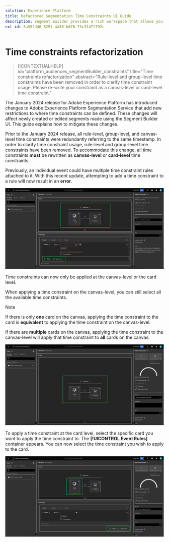 ```yaml
---
solution: Experience Platform
title: Refactored Segmentation Time Constraints UI Guide
description: Segment Builder provides a rich workspace that allows you to interact with Profile data elements. The workspace provides intuitive controls for building and editing rules, such as drag-and-drop tiles used to represent data properties.
exl-id: 3a352d46-829f-4a58-b676-73c3147f792c
---
```

# Time constraints refactorization

>[!CONTEXTUALHELP]
>id="platform_audiences_segmentBuilder_constraints"
>title="Time constraints refactorization"
>abstract="Rule-level and group-level time constraints have been removed in order to clarify time constraint usage. Please re-write your constraint as a canvas-level or card-level time constraint."

The January 2024 release for Adobe Experience Platform has introduced changes to Adobe Experience Platform Segmentation Service that add new restrictions to where time constraints can be defined. These changes will affect newly created or edited segments made using the Segment Builder UI. This guide explains how to mitigate these changes.

Prior to the January 2024 release, all rule-level, group-level, and canvas-level time constraints were redundantly referring to the same timestamp. In order to clarify time constraint usage, rule-level and group-level time constraints have been removed. To accommodate this change, all time constraints **must** be rewritten as **canvas-level** or **card-level** time constraints.

Previously, an individual event could have multiple time constraint rules attached to it. With this recent update, attempting to add a time constraint to a rule will now result in an **error**.

![The rule-level time constraint is highlighted. The error that subsequently happens is also highlighted. ](../images/ui/segment-refactoring/rule-time-constraint.png)

Time constraints can now only be applied at the canvas-level or the card level. 

When applying a time constraint on the canvas-level, you can still select all the available time constraints.

>[!NOTE]
>
>If there is only **one** card on the canvas, applying the time constraint to the card is **equivalent** to applying the time constraint on the canvas-level.
>
>If there are **multiple** cards on the canvas, applying the time constraint to the canvas-level will apply that time constraint to **all** cards on the canvas. 

![The canvas-level time constraint is highlighted.](../images/ui/segment-refactoring/canvas-time-constraint.png)

To apply a time constraint at the card level, select the specific card you want to apply the time constraint to. The **[!UICONTROL Event Rules]** container appears. You can now select the time constraint you wish to apply to the card.

![The card-level time constraint is highlighted.](../images/ui/segment-refactoring/card-time-constraint.png)
